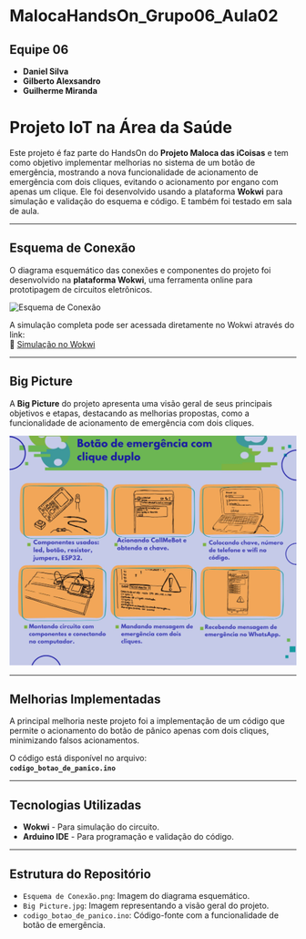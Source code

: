 # MalocaHandsOn_Grupo06_Aula02
##  Equipe 06
- **Daniel Silva**  
- **Gilberto Alexsandro**  
- **Guilherme Miranda**  

# Projeto IoT na Área da Saúde

Este projeto é faz parte do HandsOn do **Projeto Maloca das iCoisas** e tem como objetivo implementar melhorias no sistema de um botão de emergência, mostrando a nova funcionalidade de acionamento de emergência com dois cliques, evitando o acionamento por engano com apenas um clique. Ele foi desenvolvido usando a plataforma **Wokwi** para simulação e validação do esquema e código. E também foi testado em sala de aula. 

---

## Esquema de Conexão
O diagrama esquemático das conexões e componentes do projeto foi desenvolvido na **plataforma Wokwi**, uma ferramenta online para prototipagem de circuitos eletrônicos.  

![Esquema de Conexão](Esquema%20de%20Conex%C3%A3o.png)

A simulação completa pode ser acessada diretamente no Wokwi através do link:  
🔗 [Simulação no Wokwi](https://wokwi.com/projects/415991525061507073)

---

## Big Picture
A **Big Picture** do projeto apresenta uma visão geral de seus principais objetivos e etapas, destacando as melhorias propostas, como a funcionalidade de acionamento de emergência com dois cliques.  

![Big Picture](Big%20Picture.jpg)

---

##  Melhorias Implementadas
A principal melhoria neste projeto foi a implementação de um código que permite o acionamento do botão de pânico apenas com dois cliques, minimizando falsos acionamentos.  

O código está disponível no arquivo:  
**`codigo_botao_de_panico.ino`**

---

## Tecnologias Utilizadas
- **Wokwi** - Para simulação do circuito.  
- **Arduino IDE** - Para programação e validação do código.

---

## Estrutura do Repositório
- `Esquema de Conexão.png`: Imagem do diagrama esquemático.  
- `Big Picture.jpg`: Imagem representando a visão geral do projeto.  
- `codigo_botao_de_panico.ino`: Código-fonte com a funcionalidade de botão de emergência.  
